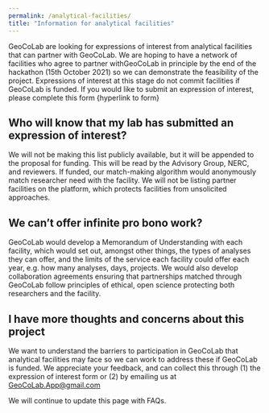 ```yaml
---
permalink: /analytical-facilities/
title: "Information for analytical facilities"
---
```


GeoCoLab are looking for expressions of interest from analytical facilities that can partner with GeoCoLab. We are hoping to have a network of facilities who agree to partner withGeoCoLab in principle by the end of the hackathon (15th October 2021) so we can demonstrate the feasibility of the project. Expressions of interest at this stage do not commit facilities if GeoCoLab is funded. If you would like to submit an expression of interest, please complete this form {hyperlink to form}

## Who will know that my lab has submitted an expression of interest?

We will not be making this list publicly available, but it will be appended to the proposal for funding. This will be read by the Advisory Group, NERC, and reviewers.  If funded, our match-making algorithm would anonymously match researcher need with the facility. We will not be listing partner facilities on the platform, which protects facilities from unsolicited approaches.

## We can’t offer infinite pro bono work?

GeoCoLab would develop a Memorandum of Understanding with each facility, which would set out, amongst other things, the types of analyses they can offer, and the  limits of the service each facility could offer each year, e.g. how many analyses, days, projects. We would also develop collaboration agreements ensuring that partnerships matched through GeoCoLab follow principles of ethical, open science protecting both researchers and the facility.

## I have more thoughts and concerns about this project

We want to understand the barriers to participation in GeoCoLab that analytical facilities may face so we can work to address these if GeoCoLab is funded. We appreciate your feedback, and can collect this through (1) the expression of interest form or (2) by emailing us at GeoCoLab.App@gmail.com

We will continue to update this page with FAQs.
